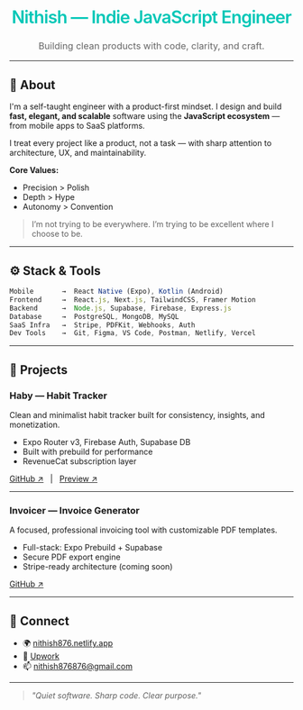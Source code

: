 <h1 align="center" style="font-weight:600; font-size:2.2em; color:#00C7B7; letter-spacing:-1px;">Nithish — Indie JavaScript Engineer</h1>
<h3 align="center" style="color:#666; font-weight:400;">Building clean products with code, clarity, and craft.</h3>

---

## 🧭 About

I'm a self-taught engineer with a product-first mindset. I design and build **fast, elegant, and scalable** software using the **JavaScript ecosystem** — from mobile apps to SaaS platforms.

I treat every project like a product, not a task — with sharp attention to architecture, UX, and maintainability.

**Core Values:**

* Precision > Polish
* Depth > Hype
* Autonomy > Convention

> I’m not trying to be everywhere. I’m trying to be excellent where I choose to be.

---

## ⚙️ Stack & Tools

```ts
Mobile       →  React Native (Expo), Kotlin (Android)
Frontend     →  React.js, Next.js, TailwindCSS, Framer Motion
Backend      →  Node.js, Supabase, Firebase, Express.js
Database     →  PostgreSQL, MongoDB, MySQL
SaaS Infra   →  Stripe, PDFKit, Webhooks, Auth
Dev Tools    →  Git, Figma, VS Code, Postman, Netlify, Vercel
```

---

## 🧪 Projects

### Haby — Habit Tracker

Clean and minimalist habit tracker built for consistency, insights, and monetization.

* Expo Router v3, Firebase Auth, Supabase DB
* Built with prebuild for performance
* RevenueCat subscription layer

[GitHub ↗](https://github.com/nithish876/haby)   |   [Preview ↗](https://haby.netlify.app)

---

### Invoicer — Invoice Generator

A focused, professional invoicing tool with customizable PDF templates.

* Full-stack: Expo Prebuild + Supabase
* Secure PDF export engine
* Stripe-ready architecture (coming soon)

[GitHub ↗](https://github.com/nithish876/invoice-app)

---

## 📡 Connect

* 🌍 [nithish876.netlify.app](https://nithish876.netlify.app)
* 💼 [Upwork](https://www.upwork.com/freelancers/~019a296596dd84eb01)
* 📫 [nithish876876@gmail.com](mailto:nithish876876@gmail.com)

---

<blockquote><em>"Quiet software. Sharp code. Clear purpose."</em></blockquote>
